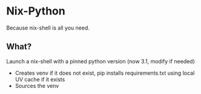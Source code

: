 # Nix-Python
Because nix-shell is all you need.

## What?
Launch a nix-shell with a pinned python version (now 3.1, modify if needed)
- Creates venv if it does not exist, pip installs requirements.txt using local UV cache if it exists
- Sources the venv 

